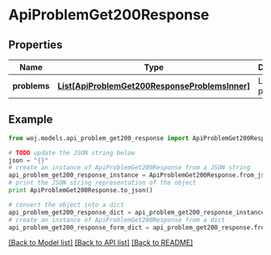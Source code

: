 # ApiProblemGet200Response


## Properties
Name | Type | Description | Notes
------------ | ------------- | ------------- | -------------
**problems** | [**List[ApiProblemGet200ResponseProblemsInner]**](ApiProblemGet200ResponseProblemsInner.md) | List of problems | 

## Example

```python
from woj.models.api_problem_get200_response import ApiProblemGet200Response

# TODO update the JSON string below
json = "{}"
# create an instance of ApiProblemGet200Response from a JSON string
api_problem_get200_response_instance = ApiProblemGet200Response.from_json(json)
# print the JSON string representation of the object
print ApiProblemGet200Response.to_json()

# convert the object into a dict
api_problem_get200_response_dict = api_problem_get200_response_instance.to_dict()
# create an instance of ApiProblemGet200Response from a dict
api_problem_get200_response_form_dict = api_problem_get200_response.from_dict(api_problem_get200_response_dict)
```
[[Back to Model list]](../README.md#documentation-for-models) [[Back to API list]](../README.md#documentation-for-api-endpoints) [[Back to README]](../README.md)


